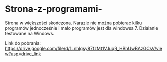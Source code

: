 # Strona-z-programami-

Strona w większości skończona. Narazie nie można pobierac kilku programów jednocześnie i mało programów jest dla windowsa 7. Działanie testowane na Windows.

Link do pobrania: https://drive.google.com/file/d/1Lnhlgsy87fzMt1VJuqR_HBhUwBAzGCsV/view?usp=drive_link
